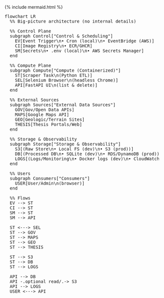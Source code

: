 {% include mermaid.html %}

<pre class="mermaid">
flowchart LR
  %% Big-picture architecture (no internal details)

  %% Control Plane
  subgraph Control["Control & Scheduling"]
    EV[Event Trigger\n• Cron (local)\n• EventBridge (AWS)]
    CI[Image Registry\n• ECR/GHCR]
    SM[Secrets\n• .env (local)\n• AWS Secrets Manager]
  end

  %% Compute Plane
  subgraph Compute["Compute (Containerized)"]
    ST[Scraper Task\n(Python ETL)]
    SEL[Selenium Browser\n(headless Chrome)]
    API[FastAPI UI\n(list & delete)]
  end

  %% External Sources
  subgraph Sources["External Data Sources"]
    GOV[Gov/Open Data APIs]
    MAPS[Google Maps API]
    GEO[Geologic/Terrain Sites]
    THESIS[Thesis Portals/Web]
  end

  %% Storage & Observability
  subgraph Storage["Storage & Observability"]
    S3[(Raw Store\n• Local FS (dev)\n• S3 (prod))]
    DB[(Processed DB\n• SQLite (dev)\n• RDS/DynamoDB (prod))]
    LOGS[(Logs/Monitoring\n• Docker logs (dev)\n• CloudWatch (prod))]
  end

  %% Users
  subgraph Consumers["Consumers"]
    USER[User/Admin\n(browser)]
  end

  %% Flows
  EV --> ST
  CI --> ST
  SM --> ST
  SM --> API

  ST <---> SEL
  ST --> GOV
  ST --> MAPS
  ST --> GEO
  ST --> THESIS

  ST --> S3
  ST --> DB
  ST --> LOGS

  API --> DB
  API -.optional read/.-> S3
  API --> LOGS
  USER <---> API
</pre>
